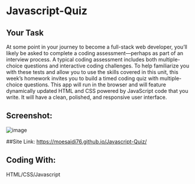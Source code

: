 # Javascript-Quiz

## Your Task

At some point in your journey to become a full-stack web developer, you’ll likely be asked to complete a coding assessment&mdash;perhaps as part of an interview process. A typical coding assessment includes both multiple-choice questions and interactive coding challenges. 
To help familiarize you with these tests and allow you to use the skills covered in this unit, this week’s homework invites you to build a timed coding quiz with multiple-choice questions. This app will run in the browser and will feature dynamically updated HTML and CSS powered by JavaScript code that you write. It will have a clean, polished, and responsive user interface. 

## Screenshot: 
![image](https://user-images.githubusercontent.com/75961452/114948425-f7e22d00-9e1c-11eb-8ad6-e2cb9a40b6a6.png)

##Site Link: 
https://moesaidi76.github.io/Javascript-Quiz/

## Coding With:
HTML/CSS/Javascript 

